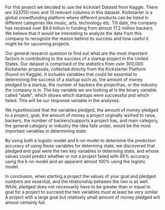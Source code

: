 For this project we decided to use the kickstart Dataset from Kaggle. There are 
323750 rows and 13 relevant columns in this dataset. Kickstarter is a global 
crowdfunding platform where different products can be listed in different 
categories like music, arts, technology etc. Till date, the company has received
over $4.6 billion in funding from almost 17.2 million backers. We believe that 
it would be interesting to analyze the data from this company to recognize the
reason behind its success and how useful it might be for upcoming projects.

Our general research question to find out what are the most important factors in contributing to the success of a startup project in the United States. Our 
dataset is comprised of the statistics from over 300,000 Kickstarter proposals, 
collected directly from the Kickstarter Platform (found on Kaggle). It includes 
variables that could be essential to determining the success of a startup such 
as, the amount of money pledged to a startup, the number of backers the 
projecthas, or the industry the company is in. The key variable we are looking 
at is the binary variable called "state", which shows which startups were 
successful and which failed. This will be our response variable in the analyses.

We hypothesized that the variables pledged, the amount of money pledged to a 
project, goal, the amount of money a project orginally wsihed to raise, backers,
the number of backers/supports a project has, and main category, the general 
category or industry the idea falls under, would be the most important variables
in determining state.

 By using both a logistic model and k-nn model to determine the prediction 
 accuracy of using these variables for determing state, we discovered that 
 pledged and goal were the two key variables in determing state, and whose 
 values could predict whether or not a project failed with 95% accuracy using 
 the k-nn model and an apparent almost 100% using the logistic model.
 
 In conclusion, when starting a project the values of your goal and pledged 
 numbers are essential, and the relationship between the two is as well. While, 
 pledged does not necessarily have to be greater than or equal to goal for a 
 project to succeed the two variables must at least be very similar. A project 
 with a large goal but relatively small amount of money pledged will almost 
 certainly fail. 
